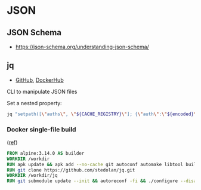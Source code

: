 # JSON

## JSON Schema

* <https://json-schema.org/understanding-json-schema/>

## jq

* [GitHub](https://github.com/stedolan/jq), [DockerHub](https://hub.docker.com/r/stedolan/jq)

CLI to manipulate JSON files

Set a nested property:


```bash
jq "setpath([\"auths\", \"${CACHE_REGISTRY}\"]; {\"auth\":\"${encoded}\"})"
```

### Docker single-file build

([ref](https://github.com/wesley-dean-flexion/busybox-jq-latest/blob/master/Dockerfile))

```dockerfile
FROM alpine:3.14.0 AS builder
WORKDIR /workdir
RUN apk update && apk add --no-cache git autoconf automake libtool build-base
RUN git clone https://github.com/stedolan/jq.git
WORKDIR /workdir/jq
RUN git submodule update --init && autoreconf -fi && ./configure --disable-docs --disable-maintainer-mode --with-oniguruma && make -j8 LDFLAGS=-all-static && strip jq
```
